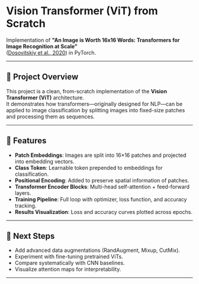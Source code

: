 # Vision Transformer (ViT) from Scratch

Implementation of **"An Image is Worth 16x16 Words: Transformers for Image Recognition at Scale"**  
([Dosovitskiy et al., 2020](https://arxiv.org/abs/2010.11929)) in PyTorch.

---

## 📌 Project Overview
This project is a clean, from-scratch implementation of the **Vision Transformer (ViT)** architecture.  
It demonstrates how transformers—originally designed for NLP—can be applied to image classification by splitting images into fixed-size patches and processing them as sequences.

---

## 🔨 Features
- **Patch Embeddings**: Images are split into 16×16 patches and projected into embedding vectors.
- **Class Token**: Learnable token prepended to embeddings for classification.
- **Positional Encoding**: Added to preserve spatial information of patches.
- **Transformer Encoder Blocks**: Multi-head self-attention + feed-forward layers.
- **Training Pipeline**: Full loop with optimizer, loss function, and accuracy tracking.
- **Results Visualization**: Loss and accuracy curves plotted across epochs.

---

## 🚀 Next Steps
- Add advanced data augmentations (RandAugment, Mixup, CutMix).  
- Experiment with fine-tuning pretrained ViTs.  
- Compare systematically with CNN baselines.  
- Visualize attention maps for interpretability.  

---
